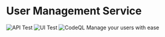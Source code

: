 # User Management Service

![API Test](https://github.com/DonatasD/user-management/workflows/API%20Test/badge.svg)
![UI Test](https://github.com/DonatasD/user-management/workflows/UI%20Test/badge.svg)
![CodeQL](https://github.com/DonatasD/user-management/workflows/CodeQL/badge.svg)
Manage your users with ease
